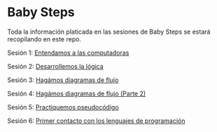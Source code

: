 Baby Steps
==========
Toda la información platicada en las sesiones de Baby Steps se estará recopilando en este repo.

Sesión 1: [Entendamos a las computadoras](https://github.com/codificadas/baby-steps/blob/master/session_1.md)

Sesión 2: [Desarrollemos la lógica](https://github.com/codificadas/baby-steps/blob/master/session_2.md)

Sesión 3: [Hagámos diagramas de flujo](https://github.com/codificadas/baby-steps/blob/master/session_3.md)

Sesión 4: [Hagámos diagramas de flujo (Parte 2)](https://github.com/codificadas/baby-steps/blob/master/session_4.md)

Sesión 5: [Practiquemos pseudocódigo](https://github.com/codificadas/baby-steps/blob/master/session_5.md)

Sesión 6: [Primer contacto con los lenguajes de programación](https://github.com/codificadas/baby-steps/blob/master/session_6.md)